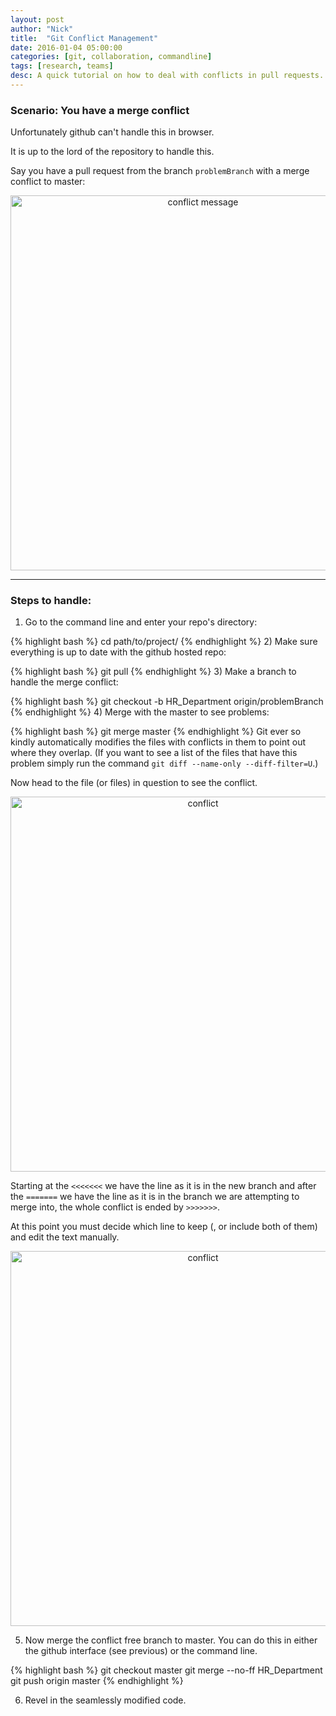```yaml
---
layout: post
author: "Nick"
title:  "Git Conflict Management"
date: 2016-01-04 05:00:00
categories: [git, collaboration, commandline]
tags: [research, teams]
desc: A quick tutorial on how to deal with conflicts in pull requests. 
---
```




### Scenario: You have a merge conflict

Unfortunately github can't handle this in browser. 

It is up to the lord of the repository to handle this. 

Say you have a pull request from the branch `problemBranch` with a merge conflict to master: 

<div style="text-align: center;">
    <img src = "{{ site.baseurl }}/assets/mergeConflict.png" alt = "conflict message" width = "600">
    <br>
</div>

---

### Steps to handle: 

1) Go to the command line and enter your repo's directory: 
  
  {% highlight bash %}
  cd path/to/project/
  {% endhighlight %}
2) Make sure everything is up to date with the github hosted repo: 
  
  {% highlight bash %}
  git pull
  {% endhighlight %}
3) Make a branch to handle the merge conflict:  
  
  {% highlight bash %}
  git checkout -b HR_Department origin/problemBranch
  {% endhighlight %}
4) Merge with the master to see problems: 
  
  {% highlight bash %}
  git merge master
  {% endhighlight %}
  Git ever so kindly automatically modifies the files with conflicts in them to point out where they overlap. (If you want to see a list of the files that have this problem simply run the command `git diff --name-only --diff-filter=U`.)
  
  Now head to the file (or files) in question to see the conflict. 

<div style="text-align: center;">
    <img src = "{{ site.baseurl }}/assets/conflict.png" alt = "conflict" width = "600">
    <br>
</div>

Starting at the `<<<<<<<` we have the line as it is in the new branch and after the `=======` we have the line as it is in the branch we are attempting to merge into, the whole conflict is ended by `>>>>>>>`. 

At this point you must decide which line to keep (, or include both of them) and edit the text manually. 

<div style="text-align: center;">
    <img src = "{{ site.baseurl }}/assets/conflictFixed.png" alt = "conflict" width = "600">
    <br>
</div>

5) Now merge the conflict free branch to master. 
  You can do this in either the github interface (see previous) or the command line. 
  

{% highlight bash %}
git checkout master
git merge --no-ff HR_Department
git push origin master
{% endhighlight %}
  
6) Revel in the seamlessly modified code. 
